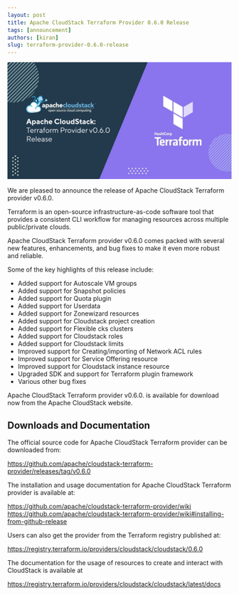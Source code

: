 ```yaml
---
layout: post
title: Apache CloudStack Terraform Provider 0.6.0 Release
tags: [announcement]
authors: [kiran]
slug: terraform-provider-0.6.0-release
---
```


[![](ACS-terraform.png "Apache CloudStack Terraform Provider 0.6.0 Release")](/blog/terraform-provider-0.6.0-release)

We are pleased to announce the release of Apache CloudStack Terraform provider v0.6.0.

<!-- truncate -->

Terraform is an open-source infrastructure-as-code software tool that
provides a consistent CLI workflow for managing resources across
multiple public/private clouds.

Apache CloudStack Terraform provider v0.6.0 comes packed with several
new features, enhancements, and bug fixes to make it even more robust
and reliable.

Some of the key highlights of this release include:

- Added support for Autoscale VM groups
- Added support for Snapshot policies
- Added support for Quota plugin
- Added support for Userdata
- Added support for Zonewizard resources
- Added support for Cloudstack project creation
- Added support for Flexible cks clusters
- Added support for Cloudstack roles
- Added support for Cloudstack limits
- Improved support for Creating/importing of Network ACL rules
- Improved support for Service Offering resource
- Improved support for Cloudstack instance resource
- Upgraded SDK and support for Terraform plugin framework
- Various other bug fixes

Apache CloudStack Terraform provider v0.6.0. is available for download
now from the Apache CloudStack website.

## Downloads and Documentation

The official source code for Apache CloudStack Terraform provider can
be downloaded from:

https://github.com/apache/cloudstack-terraform-provider/releases/tag/v0.6.0


The installation and usage documentation for Apache CloudStack
Terraform provider is available at:

https://github.com/apache/cloudstack-terraform-provider/wiki
https://github.com/apache/cloudstack-terraform-provider/wiki#installing-from-github-release


Users can also get the provider from the Terraform registry published
at:

https://registry.terraform.io/providers/cloudstack/cloudstack/0.6.0


The documentation for the usage of resources to create and interact
with CloudStack is available at

https://registry.terraform.io/providers/cloudstack/cloudstack/latest/docs
